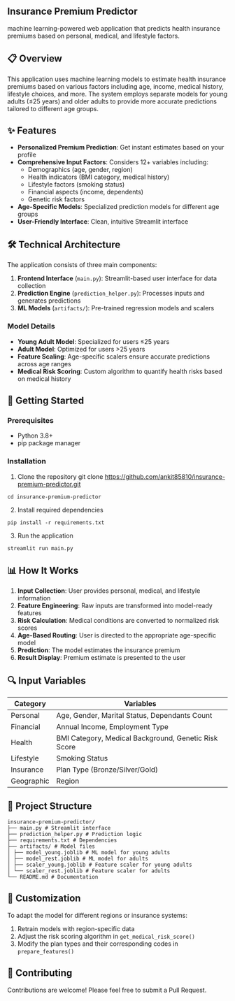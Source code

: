 ## Insurance Premium Predictor

machine learning-powered web application that predicts health insurance premiums based on personal, medical, and lifestyle factors.

## 📋 Overview

This application uses machine learning models to estimate health insurance premiums based on various factors including age, income, medical history, lifestyle choices, and more. The system employs separate models for young adults (≤25 years) and older adults to provide more accurate predictions tailored to different age groups.

## ✨ Features

- **Personalized Premium Prediction**: Get instant estimates based on your profile
- **Comprehensive Input Factors**: Considers 12+ variables including:
  - Demographics (age, gender, region)
  - Health indicators (BMI category, medical history)
  - Lifestyle factors (smoking status)
  - Financial aspects (income, dependents)
  - Genetic risk factors
- **Age-Specific Models**: Specialized prediction models for different age groups
- **User-Friendly Interface**: Clean, intuitive Streamlit interface

## 🛠️ Technical Architecture

The application consists of three main components:

1. **Frontend Interface** (`main.py`): Streamlit-based user interface for data collection
2. **Prediction Engine** (`prediction_helper.py`): Processes inputs and generates predictions
3. **ML Models** (`artifacts/`): Pre-trained regression models and scalers

### Model Details

- **Young Adult Model**: Specialized for users ≤25 years
- **Adult Model**: Optimized for users >25 years
- **Feature Scaling**: Age-specific scalers ensure accurate predictions across age ranges
- **Medical Risk Scoring**: Custom algorithm to quantify health risks based on medical history

## 🚀 Getting Started

### Prerequisites

- Python 3.8+
- pip package manager

### Installation

1. Clone the repository
git clone https://github.com/ankit85810/insurance-premium-predictor.git

```cd insurance-premium-predictor```


2. Install required dependencies
```
pip install -r requirements.txt
```



3. Run the application

```streamlit run main.py```


## 📊 How It Works

1. **Input Collection**: User provides personal, medical, and lifestyle information
2. **Feature Engineering**: Raw inputs are transformed into model-ready features
3. **Risk Calculation**: Medical conditions are converted to normalized risk scores
4. **Age-Based Routing**: User is directed to the appropriate age-specific model
5. **Prediction**: The model estimates the insurance premium
6. **Result Display**: Premium estimate is presented to the user

## 🔍 Input Variables

| Category | Variables |
|----------|-----------|
| Personal | Age, Gender, Marital Status, Dependants Count |
| Financial | Annual Income, Employment Type |
| Health | BMI Category, Medical Background, Genetic Risk Score |
| Lifestyle | Smoking Status |
| Insurance | Plan Type (Bronze/Silver/Gold) |
| Geographic | Region |

## 📁 Project Structure
```
insurance-premium-predictor/
├── main.py # Streamlit interface
├── prediction_helper.py # Prediction logic
├── requirements.txt # Dependencies
├── artifacts/ # Model files
│ ├── model_young.joblib # ML model for young adults
│ ├── model_rest.joblib # ML model for adults
│ ├── scaler_young.joblib # Feature scaler for young adults
│ └── scaler_rest.joblib # Feature scaler for adults
└── README.md # Documentation
```


## 🔧 Customization

To adapt the model for different regions or insurance systems:

1. Retrain models with region-specific data
2. Adjust the risk scoring algorithm in `get_medical_risk_score()`
3. Modify the plan types and their corresponding codes in `prepare_features()`

## 🤝 Contributing

Contributions are welcome! Please feel free to submit a Pull Request.

